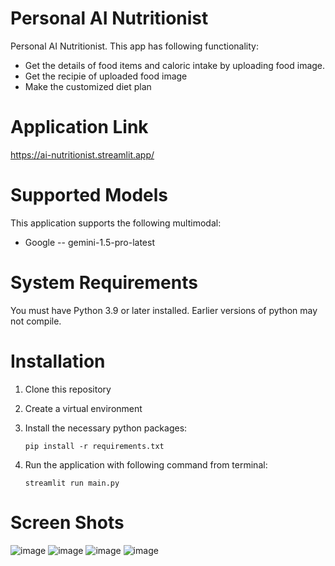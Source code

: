 # Personal AI Nutritionist
Personal AI Nutritionist. This app has following functionality:
 - Get the details of food items and caloric intake by uploading food image.
 - Get the recipie of uploaded food image
 - Make the customized diet plan

# Application Link
https://ai-nutritionist.streamlit.app/

# Supported Models
This application supports the following multimodal:
  - Google -- gemini-1.5-pro-latest
    
# System Requirements
You must have Python 3.9 or later installed. Earlier versions of python may not compile.

# Installation
1.  Clone this repository
2. Create a virtual environment
3. Install the necessary python packages:

   `pip install -r requirements.txt`
5. Run the application with following command from terminal:

   `streamlit run main.py`

# Screen Shots
![image](https://github.com/mzeeshanaltaf/personal-ai-nutritionist/assets/154883001/f5f9e643-68b3-4a32-b2d8-4fe7cd891133)
![image](https://github.com/mzeeshanaltaf/personal-ai-nutritionist/assets/154883001/b8cb540c-6e2f-4f34-8bb3-e7375ca02e47)
![image](https://github.com/mzeeshanaltaf/personal-ai-nutritionist/assets/154883001/d072436c-ec14-475c-b3c6-96a6346a0191)
![image](https://github.com/mzeeshanaltaf/personal-ai-nutritionist/assets/154883001/d2d13ea9-762e-400d-afd5-03085cc3ce04)




